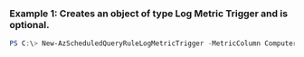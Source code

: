 ### Example 1: Creates an object of type Log Metric Trigger and is optional.
```powershell
PS C:\> New-AzScheduledQueryRuleLogMetricTrigger -MetricColumn Computer -MetricTriggerType Consecutive -Threshold 5 -ThresholdOperator GreaterThan
```

